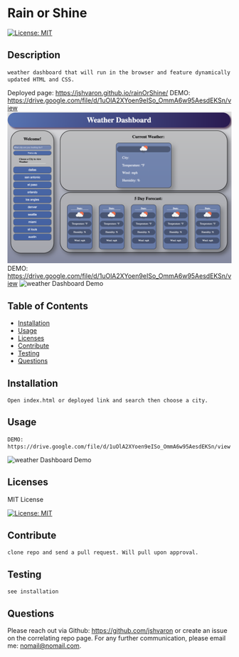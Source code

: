 # Rain or Shine

   [![License: MIT](https://img.shields.io/badge/License-MIT-yellow.svg)](https://opensource.org/licenses/MIT) 

## Description
    
    weather dashboard that will run in the browser and feature dynamically updated HTML and CSS.
Deployed page: https://jshvaron.github.io/rainOrShine/
DEMO: https://drive.google.com/file/d/1uOlA2XYoen9eISo_OmmA6w95AesdEKSn/view
![Weather Dashboard](./assets/pictures/Screenshot%202023-04-27%20at%201.46.53%20PM.png)
    DEMO: https://drive.google.com/file/d/1uOlA2XYoen9eISo_OmmA6w95AesdEKSn/view
![weather Dashboard Demo](./assets/pictures/Rain%20or%20Shine.gif)

## Table of Contents

    
- [Installation](#installation) 
- [Usage](#usage) 
- [Licenses](#licenses) 
- [Contribute](#contribute) 
- [Testing](#testing) 
- [Questions](#questions)


    
## Installation
    
    Open index.html or deployed link and search then choose a city.

## Usage

    DEMO: https://drive.google.com/file/d/1uOlA2XYoen9eISo_OmmA6w95AesdEKSn/view
![weather Dashboard Demo](./assets/pictures/Rain%20or%20Shine.gif)

## Licenses

    

MIT License

   [![License: MIT](https://img.shields.io/badge/License-MIT-yellow.svg)](https://opensource.org/licenses/MIT) 
## Contribute

    clone repo and send a pull request. Will pull upon approval.

## Testing

    see installation 

## Questions
 

Please reach out via Github: https://github.com/jshvaron or create an issue on the correlating repo page. For any further communication, please email me: nomail@nomail.com.

